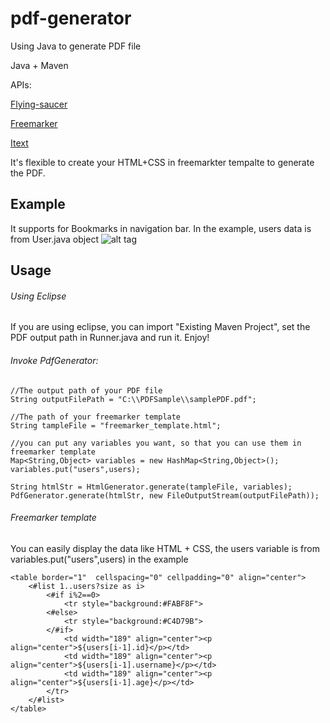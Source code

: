 # pdf-generator
Using Java to generate PDF file

Java + Maven

APIs:

[Flying-saucer](https://code.google.com/p/flying-saucer/)

[Freemarker](http://freemarker.org/)

[Itext](http://itextpdf.com/)


It's flexible to create your HTML+CSS in freemarkter tempalte to generate the PDF. 


## Example
It supports for Bookmarks in navigation bar. In the example, users data is from User.java object
![alt tag](https://github.com/xiang-lee/pdf-generator/blob/master/images/example1.png)


## Usage

###### Using Eclipse
If you are using eclipse, you can import "Existing Maven Project", set the PDF output path in Runner.java and run it. Enjoy!


###### Invoke PdfGenerator:

```
//The output path of your PDF file
String outputFilePath = "C:\\PDFSample\\samplePDF.pdf";

//The path of your freemarker template
String tampleFile = "freemarker_template.html";

//you can put any variables you want, so that you can use them in freemarker template
Map<String,Object> variables = new HashMap<String,Object>();
variables.put("users",users);

String htmlStr = HtmlGenerator.generate(tampleFile, variables);        
PdfGenerator.generate(htmlStr, new FileOutputStream(outputFilePath));  
```

###### Freemarker template
You can easily display the data like HTML + CSS, the users variable is from variables.put("users",users) in the example
```
<table border="1"  cellspacing="0" cellpadding="0" align="center"> 
	<#list 1..users?size as i>
		<#if i%2==0> 
	  		<tr style="background:#FABF8F">
	    <#else>
	        <tr style="background:#C4D79B">
	    </#if>
			<td width="189" align="center"><p align="center">${users[i-1].id}</p></td> 
	        <td width="189" align="center"><p align="center">${users[i-1].username}</p></td> 
	        <td width="189" align="center"><p align="center">${users[i-1].age}</p></td> 
		</tr>
	</#list>
</table>
```
